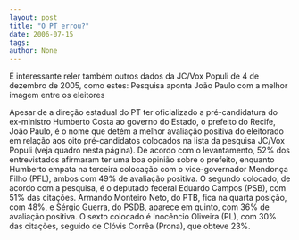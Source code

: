 ```yaml
---
layout: post
title: "O PT errou?"
date: 2006-07-15
tags: 
author: None
---
```

É interessante reler também outros dados da&nbsp;JC/Vox Populi de 4 de dezembro de 2005, como estes:
Pesquisa aponta João Paulo com a melhor imagem entre os eleitores

Apesar de a direção estadual do PT ter oficializado a pré-candidatura do ex-ministro Humberto Costa ao governo do Estado, o prefeito do Recife, João Paulo, é o nome que detém a melhor avaliação positiva do eleitorado em relação aos oito pré-candidatos colocados na lista da pesquisa JC/Vox Populi (veja quadro nesta página). De acordo com o levantamento, 52% dos entrevistados afirmaram ter uma boa opinião sobre o prefeito, enquanto Humberto empata na terceira colocação com o vice-governador Mendonça Filho (PFL), ambos com 49% de avaliação positiva. O segundo colocado, de acordo com a pesquisa, é o deputado federal Eduardo Campos (PSB), com 51% das citações. 
Armando Monteiro Neto, do PTB, fica na quarta posição, com 48%, e Sérgio Guerra, do PSDB, aparece em quinto, com 36% de avaliação positiva. O sexto colocado é Inocêncio Oliveira (PL), com 30% das citações, seguido de Clóvis Corrêa (Prona), que obteve 23%. 